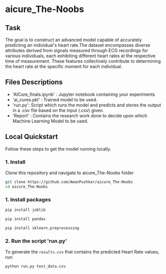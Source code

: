 # aicure_The-Noobs


## Task
The goal is to construct an advanced model capable of accurately predicting an individual's heart rate.The dataset encompasses diverse attributes derived from signals measured through ECG recordings for various individuals, each exhibiting different heart rates at the respective time of measurement. These features collectively contribute to determining the heart rate at the specific moment for each individual.

## Files Descriptions
- 'AICure_finals.ipynb' : Jupyter notebook containing your experiments
- 'ai_cures.pkl' : Trained model to be used.
- 'run.py': Script which runs the model and predicts and stores the output in a .csv file based on the input (.csv) given.
- 'Report' : Contains the research work done to decide upon which Machine Learning Model to be used.


## Local Quickstart

Follow these steps to get the model running locally.

### 1. Install
Clone this repository and navigate to aicure_The-Noobs folder
```bash
git clone https://github.com/AmanPushkar/aicure_The-Noobs
cd aicure_The-Noobs
```

### 1. Install packages
```bash
pip install joblib
```
```bash
pip install pandas
```
```bash
pip install sklearn.preprocessing
```
### 2. Run the script 'run.py'

To generate the `results.csv` that contains the predicted Heart Rate values, run:
```bash
python run.py test_data.csv
```

